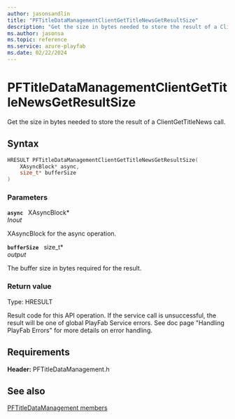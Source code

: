 ```yaml
---
author: jasonsandlin
title: "PFTitleDataManagementClientGetTitleNewsGetResultSize"
description: "Get the size in bytes needed to store the result of a ClientGetTitleNews call."
ms.author: jasonsa
ms.topic: reference
ms.service: azure-playfab
ms.date: 02/22/2024
---
```


# PFTitleDataManagementClientGetTitleNewsGetResultSize  

Get the size in bytes needed to store the result of a ClientGetTitleNews call.  

## Syntax  
  
```cpp
HRESULT PFTitleDataManagementClientGetTitleNewsGetResultSize(  
    XAsyncBlock* async,  
    size_t* bufferSize  
)  
```  
  
### Parameters  
  
**`async`** &nbsp; XAsyncBlock*  
*_Inout_*  
  
XAsyncBlock for the async operation.  
  
**`bufferSize`** &nbsp; size_t*  
*output*  
  
The buffer size in bytes required for the result.  
  
  
### Return value
Type: HRESULT
  
Result code for this API operation. If the service call is unsuccessful, the result will be one of global PlayFab Service errors. See doc page "Handling PlayFab Errors" for more details on error handling.
  
  
## Requirements  
  
**Header:** PFTitleDataManagement.h
  
## See also  
[PFTitleDataManagement members](../pftitledatamanagement_members.md)  

  
  
